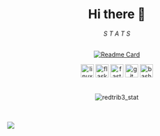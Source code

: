 <div align="center">
<h1> Hi there 👋 </h1>
<i> S T A T S </i>
</div>
<br>

<div align="center">
  
  [![Readme Card](https://github-readme-stats.vercel.app/api?username=redtrib3&hide=contribs&theme=radical)](https://github.com/redtrib3/redtrib3)
  
  <img src="https://www.vectorlogo.zone/logos/linux/linux-icon.svg" alt="linux" width="30" height="30"/>
  <img src="https://raw.githubusercontent.com/gilbarbara/logos/main/logos/flask.svg" alt="flask" width="30" height="30"/>
  <img src="https://cdn.worldvectorlogo.com/logos/fastapi-1.svg" alt="fastapi"Tt width="30" height="30"/>
  <img src="https://www.vectorlogo.zone/logos/git-scm/git-scm-icon.svg" alt="git" width="30" height="30"/>
  <img src="https://raw.githubusercontent.com/get-icon/geticon/master/icons/bash.svg" alt="bash" width="30" height="30" />
</div>
<br><br>

<div align="center">
<img src="https://github-readme-stats.vercel.app/api/top-langs?username=redtrib3&show_icons=true&theme=dark&locale=en&layout=compact" alt="redtrib3_stat" />
</div><br><br>

![](https://komarev.com/ghpvc/?username=redtrib3&color=red&style=for-the-badge)

